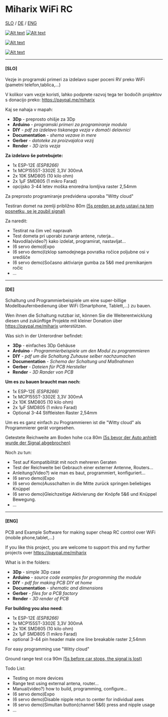 # Miharix WiFi RC
[SLO](#slo) / [DE](#de) / [ENG](#eng)

[![Alt text](https://licensebuttons.net/l/by-sa/4.0/88x31.png)](https://creativecommons.org/licenses/by-sa/4.0/) [![Alt text](https://www.paypalobjects.com/en_US/i/btn/btn_donateCC_LG.gif)](https://paypal.me/miharix)

[![Alt text](https://img.youtube.com/vi/RT00wBG8huE/0.jpg)](https://www.youtube.com/watch?v=RT00wBG8huE)

[![Alt text](https://img.youtube.com/vi/3g94vfjdDN8/0.jpg)](https://www.youtube.com/watch?v=3g94vfjdDN8)

---

#### [SLO]

Vezje in programski primeri za izdelavo super poceni RV preko WiFi (pametni telefon,tablica,...)

V kolikor vam vezje koristi, lahko podprete razvoj tega ter bodočih projektov s donacijo preko: https://paypal.me/miharix

Kaj se nahaja v mapah:
* **3Dp** - preprosto ohišje za 3Dp
* **Arduino** - *programski primeri za programiranje modula*
* **DIY** - *pdf za izdelavo tiskanega vezja v domači delavnici*
* **Documentation** - *shema vezave in mere*
* **Gerber** - *datoteke za proizvajalca vezij*
* **Render** - *3D izris vezja*

**Za  izdelavo še potrebujete:**
* 1x ESP-12E *(ESP8266)*
* 1x MCP155ST-3302E 3,3V 300mA
* 2x 10K SMD805 (10 kilo ohm)
* 2x 1µF SMD805 (1 mikro Farad)
* opcijsko 3-44 letev moška enoredna lomljiva raster 2,54mm

Za preprosto programiranje predvidena uporaba "Witty cloud"

Testiran domet na zemlji približno 80m
 [(5s preden se avto ustavi na tem posnetku, se je zgubil signal)](https://youtu.be/WoqIe_oOWTM)

Za naredit:
* Testirat na čim več napravah
* Test dometa pri uporabi zunanje antene, ruterja...
* Navodila(video?) kako izdelat, programirat, nastavljat...
* (6 servo demo)Expo
* (6 servo demo)Izklop samodejnega povratka ročice poljubne osi v središče
* (6 servo demo)Sočasno aktivianje gumba za 5&6 med premikanjem ročic
* ...

---

#### [DE]

Schaltung und  Programmierbeispiele um eine super-billige Modellbaufernbedienung über WiFi (Smartphone, Tablett,...) zu bauen.

Wen ihnen die Schaltung nutzbar ist, können Sie die Weiterentwicklung diesen und zukünftige Projekte mit kleiner Donation über https://paypal.me/miharix unterstützen.

Was sich in der Unterordner befindet:
* **3Dp** - einfaches 3Dp Gehäuse
* **Arduino** - *Programmierbeispiele um den Modul zu programmieren*
* **DIY** - *pdf um die Schaltung Zuhause selber nachzumachen*
* **Documentation** - *Schema der Schaltung und Maßnahmen*
* **Gerber** - *Dateien für PCB Hersteller*
* **Render** - *3D Rander von PCB*

**Um es zu bauen braucht man noch:**
* 1x ESP-12E *(ESP8266)*
* 1x MCP155ST-3302E 3,3V 300mA
* 2x 10K SMD805 (10 kilo ohm)
* 2x 1µF SMD805 (1 mikro Farad)
* Optional 3-44 Stiftleisten Raster 2,54mm

Um es es ganz einfach zu Programmieren ist die "Witty cloud" als Programmierer gerät vorgesehen. 

Getestete Reichweite am Boden hohe cca 80m
 [(5s bevor der Auto anhielt wurde der Signal abgebrochen)](https://youtu.be/WoqIe_oOWTM)

Noch zu tun:
* Test auf Kompatibilität mit noch mehreren Geraten
* Test der Reichweite bei Gebrauch einer externer Antenne, Routers...
* Anleitung(Video?) wie man es baut, programmiert, konfiguriert...
* (6 servo demo)Expo
* (6 servo demo)Ausschalten in die Mitte zurück springen beliebiges Knüppel  
* (6 servo demo)Gleichzeitige Aktivierung der Knöpfe 5&6 und Knüppel Bewegung.
* ...

---

#### [ENG]

PCB and Example Software for making super cheap RC control over WiFi (mobile phone,tablet,...)

If you like this project, you are welcome to support this and my further projects over https://paypal.me/miharix

What is in the folders:
* **3Dp** - simple 3Dp case
* **Arduino** - *source code examples for programming the module*
* **DIY** - *pdf for making PCB DIY at home*
* **Documentation** - *shematic and dimensions*
* **Gerber** - *files for a PCB factory*
* **Render** - *3D render of PCB*

**For building you also need:**
* 1x ESP-12E *(ESP8266)*
* 1x MCP155ST-3302E 3,3V 300mA
* 2x 10K SMD805 (10 kilo ohm)
* 2x 1µF SMD805 (1 mikro Farad)
* optional 3-44 pin header male one line breakable raster 2,54mm

For easy programming use "Witty cloud"

Ground range test cca 90m
[(5s before car stops, the signal is lost)](https://youtu.be/WoqIe_oOWTM)

Todo List:
* Testing on more devices
* Range test using external antena, router...
* Manual(video?) how to build, programming, configure...
* (6 servo demo)Expo
* (6 servo demo)Disable nipple retun to center for individual axes 
* (6 servo demo)Simultan button(channel 5&6) press and nipple usage
* ...